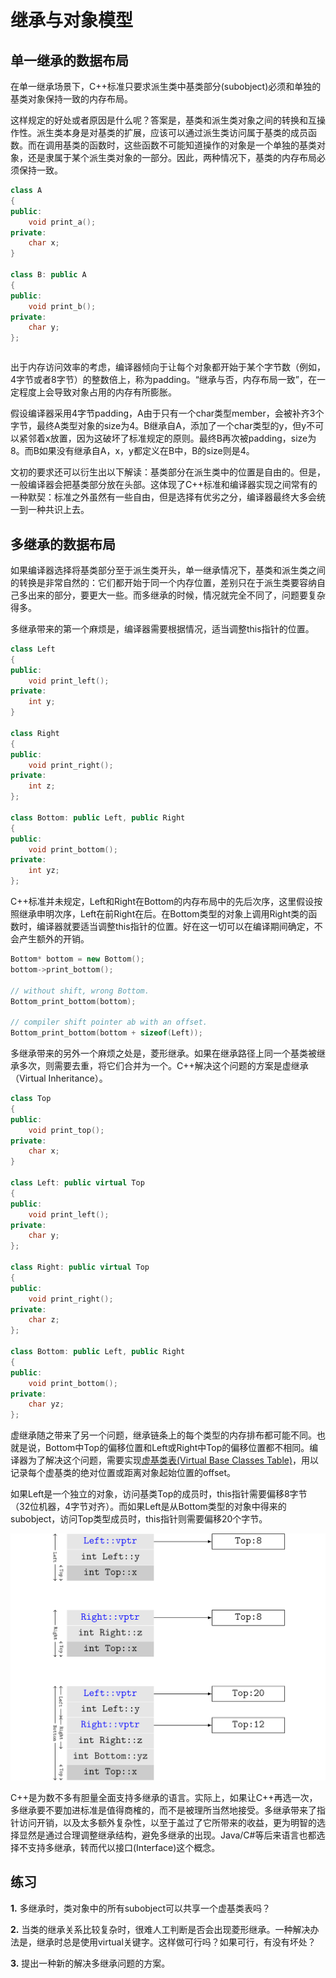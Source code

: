 # 继承与对象模型

## 单一继承的数据布局

在单一继承场景下，C++标准只要求派生类中基类部分(subobject)必须和单独的基类对象保持一致的内存布局。

这样规定的好处或者原因是什么呢？答案是，基类和派生类对象之间的转换和互操作性。派生类本身是对基类的扩展，应该可以通过派生类访问属于基类的成员函数。而在调用基类的函数时，这些函数不可能知道操作的对象是一个单独的基类对象，还是隶属于某个派生类对象的一部分。因此，两种情况下，基类的内存布局必须保持一致。

```cpp
class A
{
public:
    void print_a();
private:
    char x;
}

class B: public A
{
public:
    void print_b();
private:
    char y;
};
```

```cpp

```

出于内存访问效率的考虑，编译器倾向于让每个对象都开始于某个字节数（例如，4字节或者8字节）的整数倍上，称为padding。“继承与否，内存布局一致”，在一定程度上会导致对象占用的内存有所膨胀。

假设编译器采用4字节padding，A由于只有一个char类型member，会被补齐3个字节，最终A类型对象的size为4。B继承自A，添加了一个char类型的y，但y不可以紧邻着x放置，因为这破坏了标准规定的原则。最终B再次被padding，size为8。而B如果没有继承自A，x，y都定义在B中，B的size则是4。

文初的要求还可以衍生出以下解读：基类部分在派生类中的位置是自由的。但是，一般编译器会把基类部分放在头部。这体现了C++标准和编译器实现之间常有的一种默契：标准之外虽然有一些自由，但是选择有优劣之分，编译器最终大多会统一到一种共识上去。


## 多继承的数据布局

如果编译器选择将基类部分至于派生类开头，单一继承情况下，基类和派生类之间的转换是非常自然的：它们都开始于同一个内存位置，差别只在于派生类要容纳自己多出来的部分，要更大一些。而多继承的时候，情况就完全不同了，问题要复杂得多。

多继承带来的第一个麻烦是，编译器需要根据情况，适当调整this指针的位置。

```cpp
class Left
{
public:
    void print_left();
private:
    int y;
}

class Right
{
public:
    void print_right();
private:
    int z;
};

class Bottom: public Left, public Right
{
public:
    void print_bottom();
private:
    int yz;
};
```

C++标准并未规定，Left和Right在Bottom的内存布局中的先后次序，这里假设按照继承申明次序，Left在前Right在后。在Bottom类型的对象上调用Right类的函数时，编译器就要适当调整this指针的位置。好在这一切可以在编译期间确定，不会产生额外的开销。

```cpp
Bottom* bottom = new Bottom();
bottom->print_bottom();

// without shift, wrong Bottom.
Bottom_print_bottom(bottom);

// compiler shift pointer ab with an offset.
Bottom_print_bottom(bottom + sizeof(Left));
```

多继承带来的另外一个麻烦之处是，菱形继承。如果在继承路径上同一个基类被继承多次，则需要去重，将它们合并为一个。C++解决这个问题的方案是虚继承（Virtual Inheritance）。

```cpp
class Top
{
public:
    void print_top();
private:
    char x;
}

class Left: public virtual Top
{
public:
    void print_left();
private:
    char y;
};

class Right: public virtual Top
{
public:
    void print_right();
private:
    char z;
};

class Bottom: public Left, public Right
{
public:
    void print_bottom();
private:
    char yz;
};
```

虚继承随之带来了另一个问题，继承链条上的每个类型的内存排布都可能不同。也就是说，Bottom中Top的偏移位置和Left或Right中Top的偏移位置都不相同。编译器为了解决这个问题，需要实现[虚基类表(Virtual Base Classes Table)](MemoryLayoutMultipleInheritance.pdf)，用以记录每个虚基类的绝对位置或距离对象起始位置的offset。

如果Left是一个独立的对象，访问基类Top的成员时，this指针需要偏移8字节（32位机器，4字节对齐）。而如果Left是从Bottom类型的对象中得来的subobject，访问Top类型成员时，this指针则需要偏移20个字节。

![Virtual Inheritance and Memory Layout](inheritance.png)

C++是为数不多有胆量全面支持多继承的语言。实际上，如果让C++再选一次，多继承要不要加进标准是值得商榷的，而不是被理所当然地接受。多继承带来了指针访问开销，以及太多额外复杂性，以至于盖过了它所带来的收益，更为明智的选择显然是通过合理调整继承结构，避免多继承的出现。Java/C#等后来语言也都选择不支持多继承，转而代以接口(Interface)这个概念。

## 练习

**1.** 多继承时，类对象中的所有subobject可以共享一个虚基类表吗？

**2.** 当类的继承关系比较复杂时，很难人工判断是否会出现菱形继承。一种解决办法是，继承时总是使用virtual关键字。这样做可行吗？如果可行，有没有坏处？

**3.** 提出一种新的解决多继承问题的方案。
